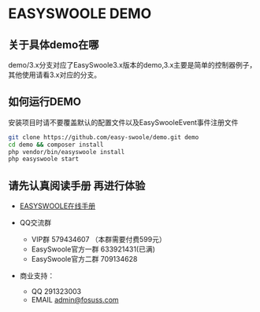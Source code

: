 # EASYSWOOLE DEMO
## 关于具体demo在哪
demo/3.x分支对应了EasySwoole3.x版本的demo,3.x主要是简单的控制器例子，其他使用请看3.x对应的分支。

## 如何运行DEMO

安装项目时请不要覆盖默认的配置文件以及EasySwooleEvent事件注册文件

```bash
git clone https://github.com/easy-swoole/demo.git demo
cd demo && composer install
php vendor/bin/easyswoole install
php easyswoole start
```

## 请先认真阅读手册 再进行体验

- [EASYSWOOLE在线手册](https://www.easyswoole.com/Manual/3.x/Cn/_book/Http/intro.html)
- QQ交流群
    - VIP群 579434607 （本群需要付费599元）
    - EasySwoole官方一群 633921431(已满)
    - EasySwoole官方二群 709134628
    
- 商业支持：
    - QQ 291323003
    - EMAIL admin@fosuss.com    